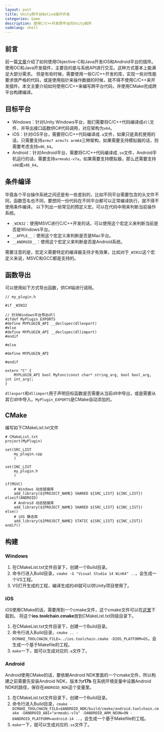 ```yaml
---
layout: post
title: Unity跨平台Native插件开发
categories: Game
description: 使用C/C++开发跨平台的Unity插件
codelang: shell
---
```


## 前言
前一篇[文章](http://blog.icodeten.com/game/2016/07/20/unity-plugins/)介绍了如何使用Objective-C和Java开发iOS和Android平台的插件。使用OC和Java开发插件，主要目的是与系统API进行交互。这种方式基本上能满足大部分需求。
但是有些时候，需要使用一些C/C++开发的库，实现一些对性能要求很严格的代码，或是使用指针来操作数据的时候，就不得不使用C/C++来开发插件。本文主要介绍如何使用C/C++来编写跨平台代码，并使用CMake完成跨平台构建编译。

## 目标平台

*	Windows：针对Unity Windows平台，我们需要将C/C++代码编译成`dll`文件，并导出接口函数供C#代码调用，对应架构为`x64`。
*	iOS：针对iOS平台，需要将C/C++代码编译成`.a`文件，如果只是真机使用的话，只需要支持`armv7 armv7s arm64`三种架构，如果需要支持模拟器的话，则需要考虑支持`x86_64`。
*	Android：针对Android平台，需要将C/C++代码编译成`.so`文件，Android手机运行的话，需要支持`armeabi-v7a`，如果需要支持模拟器，那么还需要支持`x86`或`x86_64`。

## 条件编译

毕竟各个平台操作系统之间还是有一些差别的，比如不同平台需要包含的头文件不同，函数签名也不同，要想同一份代码在不同平台都可以正常编译执行，就不得不使用条件编译。
以下列出一些常见的预定义宏，可以在代码中用来判断当前操作系统。

*	`_WIN32`：使用MSVC进行C/C++开发的话，可以使用这个宏定义来判断当前是否是Windows平台。
*	`__APPLE__`：使用这个宏定义来判断是否是Mac平台。
*	`__ANDROID__`：使用这个宏定义来判断是否是Android系统。

需要注意的是，宏定义需要特定的编译器支持才有效果，比如对于`_WIN32`这个宏定义来说，MSVC和GCC都是支持的。

## 函数导出

可以使用如下方式导出函数，供C#端进行调用。

```
// my_plugin.h

#if _WIN32

// 针对Windows平台导出dll
#ifdef MyPlugin_EXPORTS
#define MYPLUGIN_API __declspec(dllexport)
#else
#define MYPLUGIN_API __declspec(dllimport)
#endif

#else

#define MYPLUGIN_API

#endif

extern "C" {
	MYPLUGIN_API bool MyFunc(const char* string_arg, bool bool_arg, int int_arg);
}
```

`dllexport`和`dllimport`用于声明目标函数是否需要从当前dll中导出，或是需要从其它dll中导入。`MyPlugin_EXPORTS`是CMake自动添加的。

## CMake

编写如下CMakeList.txt文件

```
# CMakeList.txt
project(MyPlugin)

set(SRC_LIST
    my_plugin.cpp
    )

set(INC_LIST
    my_plugin.h
    )

if(MSVC)
    # Windows 动态链接库
    add_library(${PROJECT_NAME} SHARED ${SRC_LIST} ${INC_LIST})
elseif(ANDROID)
    # Android 动态链接库
    add_library(${PROJECT_NAME} SHARED ${SRC_LIST} ${INC_LIST})
else()
    # iOS 静态库
    add_library(${PROJECT_NAME} STATIC ${SRC_LIST} ${INC_LIST})
endif()
```

## 构建

### Windows

1.	在CMakeList.txt文件目录下，创建一个Build目录。
2.	命令行进入Build目录，`cmake -G "Visual Studio 14 Win64" ..`，会生成一个VS工程。
3.	VS打开生成的工程，编译生成的dll就可以供Unity项目使用了。

### iOS

iOS使用CMake的话，需要用到一个cmake文件，这个cmake文件可以在[这里](https://github.com/leetal/ios-cmake)下载到。
将这个**ios.toolchain.cmake**放到CMakeList.txt同级目录下。

1.	在CMakeList.txt文件目录下，创建一个Build目录。
2.	命令行进入Build目录，`cmake .. -DCMAKE_TOOLCHAIN_FILE=../ios.toolchain.cmake -DIOS_PLATFORM=OS`，会生成一个基于Makefile的工程。
3.	`make`一下，就可以生成对应的`.a`文件了。

### Android

Android使用CMake的话，要依赖Android NDK里面的一个cmake文件，所以构建之前需要先安装Android NDK，版本为**r17b**
在系统环境变量中设置Android NDK的路径，保存在`ANDROID_NDK`这个变量里。

1.	在CMakeList.txt文件目录下，创建一个Build目录。
2.	命令行进入Build目录，`cmake -DCMAKE_TOOLCHAIN_FILE=$ANDROID_NDK/build/cmake/android.toolchain.cmake -DANDROID_ABI="armeabi-v7a" -DANDROID_ARM_NEON=ON -DANDROID_PLATFORM=android-14 ..`，会生成一个基于Makefile的工程。
3.	`make`一下，就可以生成对应的`.so`文件了。


